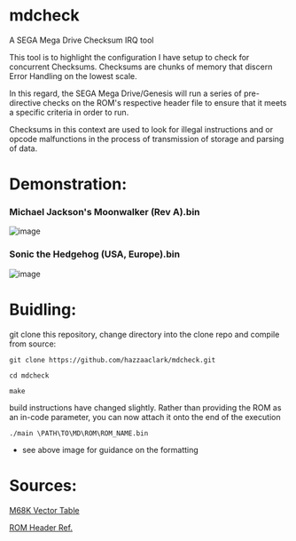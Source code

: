 # mdcheck
A SEGA Mega Drive Checksum IRQ tool

This tool is to highlight the configuration I have setup to check for concurrent Checksums.
Checksums are chunks of memory that discern Error Handling on the lowest scale.

In this regard, the SEGA Mega Drive/Genesis will run a series of pre-directive checks on the ROM's respective
header file to ensure that it meets a specific criteria in order to run.

Checksums in this context are used to look for illegal instructions and or opcode malfunctions
in the process of transmission of storage and parsing of data.

# Demonstration:

### Michael Jackson's Moonwalker (Rev A).bin

![image](https://github.com/hazzaaclark/mdcheck/assets/107435091/7fad2dce-6893-4ea2-9095-ea7fbafc3ec0)

### Sonic the Hedgehog (USA, Europe).bin

![image](https://github.com/hazzaaclark/mdcheck/assets/107435091/4b584cd8-998d-440e-a4d2-cfa121303d76)


# Buidling:

git clone this repository, change directory into the clone repo and compile from source:

``git clone https://github.com/hazzaaclark/mdcheck.git``

``cd mdcheck``

``make``

build instructions have changed slightly.
Rather than providing the ROM as an in-code parameter, you can now attach it onto the end of the execution

``./main \PATH\TO\MD\ROM\ROM_NAME.bin``

- see above image for guidance on the formatting

# Sources:

[M68K Vector Table](https://wiki.neogeodev.org/index.php?title=68k_vector_table)

[ROM Header Ref.](https://plutiedev.com/rom-header#system)
